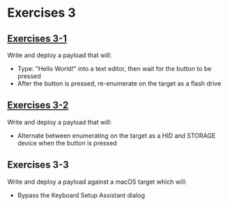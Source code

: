 # Exercises 3
## [Exercises 3-1](https://github.com/shadyenapp/SinkingTheRubberDucky/blob/main/Exercises/Exercise%203/Exercise%203-1.txt)
Write and deploy a payload that will:
* Type: "Hello World!" into a text editor, then wait for the button to be pressed
* After the button is pressed, re-enumerate on the target as a flash drive

## [Exercises 3-2](https://github.com/shadyenapp/SinkingTheRubberDucky/blob/main/Exercises/Exercise%203/Exercise%203-2.txt)
Write and deploy a payload that will:
* Alternate between enumerating on the target as a HID and STORAGE device when the button is pressed

## Exercises 3-3
Write and deploy a payload against a macOS target which will:
* Bypass the Keyboard Setup Assistant dialog

